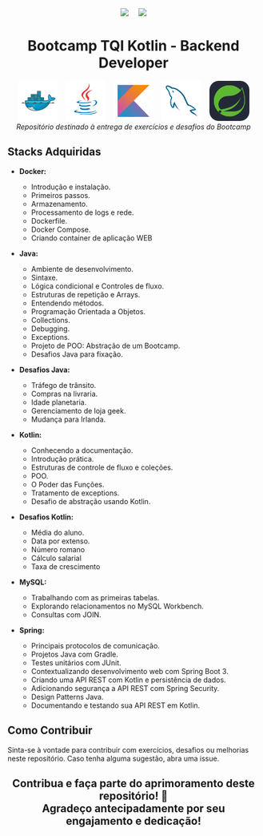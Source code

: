 <div align="center">
  <span>
    <img width="90px" src="https://hermes.dio.me/tracks/4c796cee-bef5-4048-8fbe-260527c11f45.png"> &nbsp; &nbsp;
    <img width="200px" src="https://hermes.digitalinnovation.one/assets/diome/logo-full.svg">
  </span>

  # Bootcamp TQI Kotlin - Backend Developer
</div>
<div align="center">
    <img width="80px" src="https://raw.githubusercontent.com/daniilshat/dev-streamdeck-icons/main/icons/docker-color-light.png" />&nbsp &nbsp;
    <img width="80px" src="https://raw.githubusercontent.com/daniilshat/dev-streamdeck-icons/main/icons/java-color-light.png" />&nbsp &nbsp;
    <img width="80px" src="https://raw.githubusercontent.com/daniilshat/dev-streamdeck-icons/main/icons/kotlin-color-light.png" />&nbsp &nbsp;
    <img width="80px" src="https://raw.githubusercontent.com/daniilshat/dev-streamdeck-icons/main/icons/mysql-color-light.png" />&nbsp &nbsp;
    <img width="80px" src="https://raw.githubusercontent.com/tandpfun/skill-icons/59059d9d1a2c092696dc66e00931cc1181a4ce1f/icons/Spring-Dark.svg" />
</div>
<div align="center"><i>Repositório destinado à entrega de exercícios e desafios do Bootcamp</i></div>

## Stacks Adquiridas

- **Docker:**
  - Introdução e instalação.
  - Primeiros passos.
  - Armazenamento.
  - Processamento de logs e rede.
  - Dockerfile.
  - Docker Compose.
  - Criando container de aplicação WEB

- **Java:**
  - Ambiente de desenvolvimento.
  - Sintaxe.
  - Lógica condicional e Controles de fluxo.
  - Estruturas de repetição e Arrays.
  - Entendendo métodos.
  - Programação Orientada a Objetos.
  - Collections.
  - Debugging.
  - Exceptions.
  - Projeto de POO: Abstração de um Bootcamp.
  - Desafios Java para fixação.

- **Desafios Java:**
  - Tráfego de trânsito.
  - Compras na livraria.
  - Idade planetaria.
  - Gerenciamento de loja geek.
  - Mudança para Irlanda.

- **Kotlin:**
  - Conhecendo a documentação.
  - Introdução prática.
  - Estruturas de controle de fluxo e coleções.
  - POO.
  - O Poder das Funções.
  - Tratamento de exceptions.
  - Desafio de abstração usando Kotlin.

- **Desafios Kotlin:**
  - Média do aluno.
  - Data por extenso.
  - Número romano
  - Cálculo salarial
  - Taxa de crescimento

- **MySQL:**
  - Trabalhando com as primeiras tabelas.
  - Explorando relacionamentos no MySQL Workbench.
  - Consultas com JOIN.

- **Spring:**
  - Principais protocolos de comunicação.
  - Projetos Java com Gradle.
  - Testes unitários com JUnit.
  - Contextualizando desenvolvimento web com Spring Boot 3.
  - Criando uma API REST com Kotlin e persistência de dados.
  - Adicionando segurança a API REST com Spring Security.
  - Design Patterns Java.
  - Documentando e testando sua API REST em Kotlin.

## Como Contribuir

Sinta-se à vontade para contribuir com exercícios, desafios ou melhorias neste repositório. Caso tenha alguma sugestão, abra uma issue.

<div align="center">
  
  ## Contribua e faça parte do aprimoramento deste repositório! 🚀 <br> Agradeço antecipadamente por seu engajamento e dedicação!
</div>
